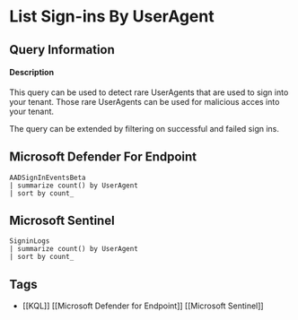 # List Sign-ins By UserAgent
## Query Information
#### Description
This query can be used to detect rare UserAgents that are used to sign into your tenant. Those rare UserAgents can be used for malicious acces into your tenant.

The query can be extended by filtering on successful and failed sign ins. 
## Microsoft Defender For Endpoint
```kusto
AADSignInEventsBeta
| summarize count() by UserAgent
| sort by count_
```
## Microsoft Sentinel
```kusto
SigninLogs
| summarize count() by UserAgent
| sort by count_
```
## Tags
- [[KQL]] [[Microsoft Defender for Endpoint]] [[Microsoft Sentinel]]
